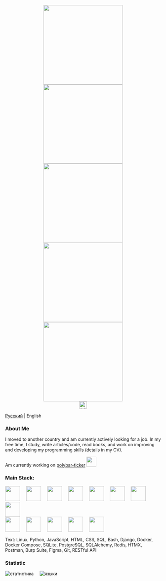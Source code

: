 <div align="center">
    <img src='https://media.giphy.com/media/v1.Y2lkPTc5MGI3NjExY3BpMjk5M2FqajRwOTI5c3dodmsxaGsyeDQxdzFqbmN1YWRsa3B0OCZlcD12MV9naWZzX3NlYXJjaCZjdD1n/XUFPGrX5Zis6Y/giphy.gif' width='256'>
    <img src='https://media.giphy.com/media/v1.Y2lkPTc5MGI3NjExY3BpMjk5M2FqajRwOTI5c3dodmsxaGsyeDQxdzFqbmN1YWRsa3B0OCZlcD12MV9naWZzX3NlYXJjaCZjdD1n/XUFPGrX5Zis6Y/giphy.gif' width='256'>
    <img src='https://media.giphy.com/media/v1.Y2lkPTc5MGI3NjExY3BpMjk5M2FqajRwOTI5c3dodmsxaGsyeDQxdzFqbmN1YWRsa3B0OCZlcD12MV9naWZzX3NlYXJjaCZjdD1n/XUFPGrX5Zis6Y/giphy.gif' width='256'>
    <img src='https://media.giphy.com/media/v1.Y2lkPTc5MGI3NjExY3BpMjk5M2FqajRwOTI5c3dodmsxaGsyeDQxdzFqbmN1YWRsa3B0OCZlcD12MV9naWZzX3NlYXJjaCZjdD1n/XUFPGrX5Zis6Y/giphy.gif' width='256'>
    <img src='https://media.giphy.com/media/v1.Y2lkPTc5MGI3NjExY3BpMjk5M2FqajRwOTI5c3dodmsxaGsyeDQxdzFqbmN1YWRsa3B0OCZlcD12MV9naWZzX3NlYXJjaCZjdD1n/XUFPGrX5Zis6Y/giphy.gif' width='256'>
</div>
<div align="center">
  <!-- Telegram -->
  <a href="https://t.me/devoqub" target="_blank">
    <img src="https://img.shields.io/static/v1?message=Telegram&logo=telegram&label=&color=2CA5E0&logoColor=white&labelColor=&style=for-the-badge" height="24" alt="telegram logo"  />
  </a>
</div>


[Русский](https://github.com/devoqub/devoqub/blob/main/README%20RU.md) | English
<!-- <img align='right' src='https://user-images.githubusercontent.com/5713670/87202985-820dcb80-c2b6-11ea-9f56-7ec461c497c3.gif' width='200'> -->

### About Me
I moved to another country and am currently actively looking for a job. In my free time, I study, write articles/code, read books, and work on improving and developing my programming skills (details in my CV).

Am currently working on [polybar-ticker](https://github.com/devoqub/polybar-ticker)
<img height=32  src='https://github.com/user-attachments/assets/b7736360-a080-4950-b13e-30dfe3d374de'/>



### Main Stack:
<div align="left">
  <!-- Python -->
  <img src="https://img.icons8.com/?size=100&id=13441&format=png&color=000000" width=48/>

  <!-- Django -->
  <img width="12" />
  <img src="https://img.icons8.com/?size=100&id=qV-JzWYl9dzP&format=png&color=000000" width=48/>
  
  <!-- JS -->
  <img width="12" />
  <img src="https://img.icons8.com/?size=100&id=108784&format=png&color=000000" width=48/>
  
  <!-- HTML -->
  <img width="12" />
  <img src="https://img.icons8.com/?size=100&id=20909&format=png&color=000000" width=48/>
  
  <!-- CSS -->
  <img width="12" />
  <img src="https://img.icons8.com/?size=100&id=21278&format=png&color=000000" width=48/>
    
  <!-- Bash -->
  <img width="12" />
  <img src="https://img.icons8.com/?size=100&id=9MJf0ngDwS8z&format=png&color=000000" width=48/>

  <!-- PostgreSQL -->
  <img width="12" />
  <img src="https://img.icons8.com/?size=100&id=38561&format=png&color=000000" width=48/>
  
  <!-- Docker -->
  <img width="12" />
  <img src="https://img.icons8.com/?size=100&id=cdYUlRaag9G9&format=png&color=000000" width=48/>

  <br>
  
  <!-- Linux -->
  <img src="https://img.icons8.com/?size=100&id=17842&format=png&color=000000" width=48/>
  
  <!-- Debian <3 -->
  <img width="12" />
  <img src="https://img.icons8.com/?size=100&id=17838&format=png&color=000000" width=48/>
  
  <!-- Redis -->
  <img width="12" />
  <img src="https://img.icons8.com/?size=100&id=pHS3eRpynIRQ&format=png&color=000000" width=48/>
  
  <!-- Figma -->
  <img width="12" />
  <img src="https://img.icons8.com/?size=100&id=zfHRZ6i1Wg0U&format=png&color=000000" width=48/>
  
  <!-- Git -->
  <img width="12" />
  <img src="https://img.icons8.com/?size=100&id=20906&format=png&color=000000" width=48/>  
</div>

    
<p>Text: Linux, Python, JavaScript, HTML, CSS, SQL, Bash, Django, Docker, Docker Compose, SQLite, PostgreSQL, SQLAlchemy, Redis, HTMX, Postman, Burp Suite, Figma, Git, RESTful API</p>
<!--<img height=96 width=1024 src="https://github.com/user-attachments/assets/95d127a0-36d1-47df-8066-ff602bcf6b5f"/> -->


### Statistic
<div align="left">
    <img src="https://github-readme-stats.vercel.app/api?username=devoqub&locale=en&layout=compact&card_width=320&langs_count=5&theme=dark"  alt="статистика"/>
    <img width="12" />
    <img src="https://github-readme-stats.vercel.app/api/top-langs?username=devoqub&locale=en&layout=compact&card_width=320&langs_count=5&theme=dark" alt="языки"/>
<div/>

